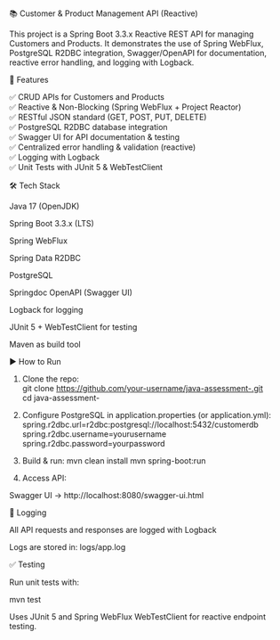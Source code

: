 📚 Customer & Product Management API (Reactive)

This project is a Spring Boot 3.3.x Reactive REST API for managing Customers and Products.
It demonstrates the use of Spring WebFlux, PostgreSQL R2DBC integration, Swagger/OpenAPI for documentation, reactive error handling, and logging with Logback.

🚀 Features

✅ CRUD APIs for Customers and Products<br>
✅ Reactive & Non-Blocking (Spring WebFlux + Project Reactor)<br>
✅ RESTful JSON standard (GET, POST, PUT, DELETE)<br>
✅ PostgreSQL R2DBC database integration<br>
✅ Swagger UI for API documentation & testing<br>
✅ Centralized error handling & validation (reactive)<br>
✅ Logging with Logback<br>
✅ Unit Tests with JUnit 5 & WebTestClient

🛠️ Tech Stack

Java 17 (OpenJDK)

Spring Boot 3.3.x (LTS)

Spring WebFlux

Spring Data R2DBC

PostgreSQL

Springdoc OpenAPI (Swagger UI)

Logback for logging

JUnit 5 + WebTestClient for testing

Maven as build tool

▶️ How to Run
1. Clone the repo:<br>
   git clone https://github.com/your-username/java-assessment-.git<br>
   cd java-assessment-

2. Configure PostgreSQL in application.properties (or application.yml):<br>
   spring.r2dbc.url=r2dbc:postgresql://localhost:5432/customerdb<br>
   spring.r2dbc.username=yourusername<br>
   spring.r2dbc.password=yourpassword<br>

3. Build & run:
   mvn clean install
   mvn spring-boot:run

4. Access API:

Swagger UI → http://localhost:8080/swagger-ui.html

📝 Logging

All API requests and responses are logged with Logback

Logs are stored in: logs/app.log

✅ Testing

Run unit tests with:

mvn test


Uses JUnit 5 and Spring WebFlux WebTestClient for reactive endpoint testing.